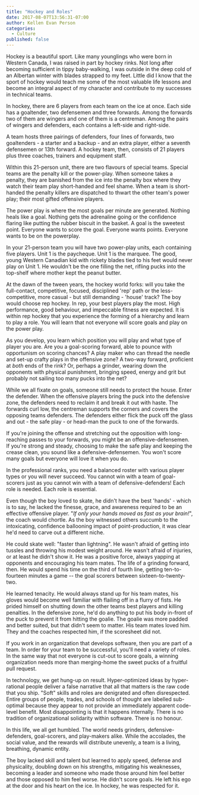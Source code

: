 ```yaml
---
title: "Hockey and Roles"
date: 2017-08-07T13:56:31-07:00
author: Kellen Evan Person
categories:
  - Culture
published: false
---
```


Hockey is a beautiful sport. Like many younglings who were born in Western Canada, I was raised in part by hockey rinks. Not long after becoming sufficient in tippy baby-walking, I was outside in the deep cold of an Albertan winter with blades strapped to my feet. Little did I know that the sport of hockey would teach me some of the most valuable life lessons and become an integral aspect of my character and contribute to my successes in technical teams.

In hockey, there are 6 players from each team on the ice at once. Each side has a goaltender, two defensemen and three forwards. Among the forwards two of them are wingers and one of them is a centreman. Among the pairs of wingers and defenders, each contains a left-side and right-side.

A team hosts three pairings of defenders, four lines of forwards, two goaltenders - a starter and a backup - and an extra player, either a seventh defensemen or 13th forward. A hockey team, then, consists of 21 players plus three coaches, trainers and equipment staff.

Within this 21-person unit, there are two flavours of special teams. Special teams are the penalty kill or the power-play. When someone takes a penalty, they are banished from the ice into the penalty box where they watch their team play short-handed and feel shame. When a team is short-handed the penalty killers are dispatched to thwart the other team's power play; their most gifted offensive players.

The power play is where the most goals per minute are generated. Nothing heals like a goal. Nothing gets the adrenaline going or the confidence flaring like putting the rubber biscuit in the basket. A goal is the sweetest point. Everyone wants to score the goal. Everyone wants points. Everyone wants to be on the powerplay.

In your 21-person team you will have two power-play units, each containing five players. Unit 1 is the paycheque. Unit 1 is the marquee. The good, young Western Canadian kid with rickety blades tied to his feet would never play on Unit 1. He wouldn't be the one filling the net, rifling pucks into the top-shelf where mother kept the peanut butter.

At the dawn of the tween years, the hockey world forks: will you take the full-contact, competitive, focused, disciplined 'rep' path or the less-competitive, more casual - but still demanding - 'house' track? The boy would choose rep hockey. In rep, your best players play the most. High performance, good behaviour, and impeccable fitness are expected. It is within rep hockey that you experience the forming of a hierarchy and learn to play a role. You will learn that not everyone will score goals and play on the power play.

As you develop, you learn which position you will play and what type of player you are. Are you a goal-scoring forward, able to pounce with opportunism on scoring chances? A play maker who can thread the needle and set-up crafty plays in the offensive zone? A two-way forward, proficient at _both_ ends of the rink? Or, perhaps a grinder, wearing down the opponents with physical punishment, bringing speed, energy and grit but probably not sailing too many pucks into the net?

While we all fixate on goals, someone still needs to protect the house. Enter the defender. When the offensive players bring the puck into the defensive zone, the defenders need to reclaim it and break it out with haste. The forwards curl low, the centreman supports the corners and covers the opposing teams defenders. The defenders either flick the puck off the glass and out - the safe play - or head-man the puck to one of the forwards.

If you're joining the offense and stretching out the opposition with long-reaching passes to your forwards, you might be an offensive-defensemen. If you're strong and steady, choosing to make the safe play and keeping the crease clean, you sound like a defensive-defensemen. You won't score many goals but everyone will love it when you do.

In the professional ranks, you need a balanced roster with various player types or you will never succeed. You cannot win with a team of goal-scorers just as you cannot win with a team of defensive-defenders! Each role is needed. Each role is essential.

Even though the boy loved to skate, he didn't have the best 'hands' - which is to say, he lacked the finesse, grace, and awareness required to be an effective offensive player. "_If only your hands moved as fast as your brain!_", the coach would chortle. As the boy witnessed others succumb to the intoxicating, confidence ballooning impact of point-production, it was clear he'd need to carve out a different niche.

He could skate well: "faster than lightning". He wasn't afraid of getting into tussles and throwing his modest weight around. He wasn't afraid of injuries, or at least he didn't show it. He was a positive force, always yapping at opponents and encouraging his team mates. The life of a grinding forward, then. He would spend his time on the third of fourth line, getting ten-to-fourteen minutes a game -- the goal scorers between sixteen-to-twenty-two.

He learned tenacity. He would always stand up for his team mates, his gloves would become well familiar with flailing off in a flurry of fists. He prided himself on shutting down the other teams best players and killing penalties. In the defensive zone, he'd do anything to put his body in-front of the puck to prevent it from hitting the goalie. The goalie was more padded and better suited, but that didn't seem to matter. His team mates loved him. They and the coaches respected him, if the scoresheet did not.

If you work in an organization that develops software, then you are part of a team. In order for your team to be successful, you'll need a variety of roles.  In the same way that not everyone is cut-out to score goals, a winning organization needs more than merging-home the sweet pucks of a fruitful pull request.

In technology, we get hung-up on result. Hyper-optimized ideas by hyper-rational people deliver a false narrative that all that matters is the raw code that you ship. "Soft" skills and roles are denigrated and often disrespected. Entire groups of people, trades, and schools of thought are labelled sub-optimal because they appear to not provide an immediately apparent code-level benefit. Most disappointing is that it happens internally. There is no tradition of organizational solidarity within software. There is no honour.

In this life, we all get humbled. The world needs grinders, defensive-defenders, goal-scorers, and play-makers alike. While the accolades, the social value, and the rewards will distribute unevenly, a team is a living, breathing, dynamic entity.

The boy lacked skill and talent but learned to apply speed, defense and physicality, doubling down on his strengths, mitigating his weaknesses, becoming a leader and someone who made those around him feel better and those opposed to him feel worse. He didn't score goals. He left his ego at the door and his heart on the ice. In hockey, he was respected for it.
